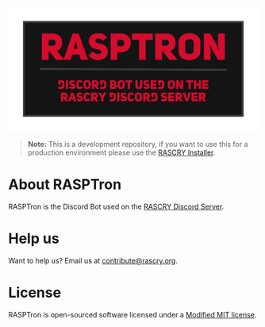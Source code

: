 [![Logo Image](.github/assets/rasptron.png)](https://rasptron.rascry.org)

> **Note:** This is a development repository, if you want to use this for a production environment please use the [RASCRY Installer](https://github.com/RASCRY/installer).

# About RASPTron
RASPTron is the Discord Bot used on the [RASCRY Discord Server](). <!--- REPLACE TO https://discord.rascry.org ONCE SETUP-->

# Help us
Want to help us? Email us at [contribute@rascry.org](mailto:contribute@rascry.org).

# License
RASPTron is open-sourced software licensed under a [Modified MIT license](LICENSE).